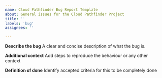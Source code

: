 ```yaml
---
name: Cloud Pathfinder Bug Report Template
about: General issues for the Cloud Pathfinder Project
title: ''
labels: 'bug'
assignees: ''

---
```


**Describe the bug**
A clear and concise description of what the bug is.


**Additional context**
Add steps to reproduce the behaviour or any other context


**Definition of done**
Identify accepted criteria for this to be completely done
